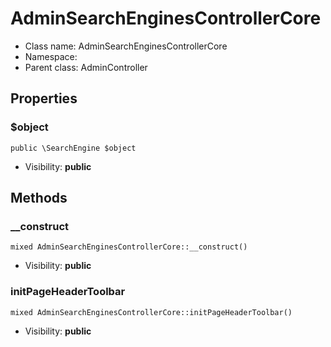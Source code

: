 AdminSearchEnginesControllerCore
===============






* Class name: AdminSearchEnginesControllerCore
* Namespace: 
* Parent class: AdminController





Properties
----------


### $object

    public \SearchEngine $object





* Visibility: **public**


Methods
-------


### __construct

    mixed AdminSearchEnginesControllerCore::__construct()





* Visibility: **public**




### initPageHeaderToolbar

    mixed AdminSearchEnginesControllerCore::initPageHeaderToolbar()





* Visibility: **public**



